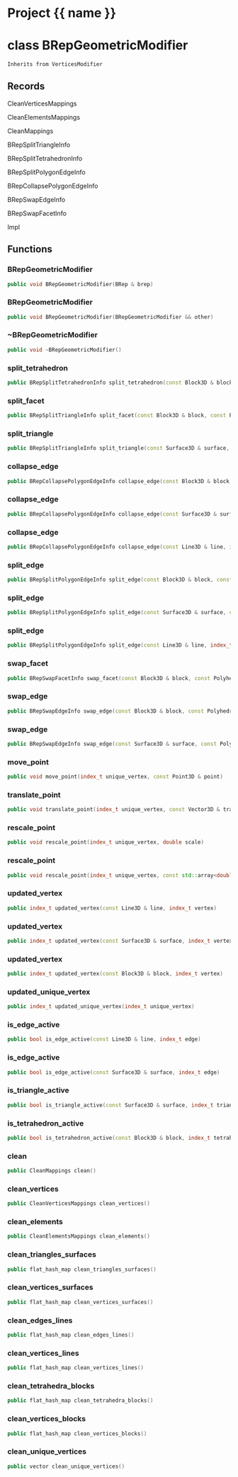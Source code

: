 <script setup>
import {useRoute} from 'vitepress'
const {path} = useRoute()
const tokens = path.split('/')
const words = tokens[2].split('-');
for (let i = 0; i < words.length; i++) {
    words[i] = words[i].charAt(0).toUpperCase() + words[i].slice(1);
    words[i] = words[i].replace('geode', 'Geode')
}
const name = words.join('-');
</script>
# Project {{ name }}

# class BRepGeometricModifier


```cpp
Inherits from VerticesModifier
```



## Records

CleanVerticesMappings

CleanElementsMappings

CleanMappings

BRepSplitTriangleInfo

BRepSplitTetrahedronInfo

BRepSplitPolygonEdgeInfo

BRepCollapsePolygonEdgeInfo

BRepSwapEdgeInfo

BRepSwapFacetInfo

Impl



## Functions

### BRepGeometricModifier

```cpp
public void BRepGeometricModifier(BRep & brep)
```


### BRepGeometricModifier

```cpp
public void BRepGeometricModifier(BRepGeometricModifier && other)
```


### ~BRepGeometricModifier

```cpp
public void ~BRepGeometricModifier()
```


### split_tetrahedron

```cpp
public BRepSplitTetrahedronInfo split_tetrahedron(const Block3D & block, index_t tetrahedron, const Point3D & point)
```


### split_facet

```cpp
public BRepSplitTriangleInfo split_facet(const Block3D & block, const PolyhedronFacet & facet, const Point3D & point)
```


### split_triangle

```cpp
public BRepSplitTriangleInfo split_triangle(const Surface3D & surface, index_t triangle, const Point3D & point)
```


### collapse_edge

```cpp
public BRepCollapsePolygonEdgeInfo collapse_edge(const Block3D & block, const PolyhedronFacetEdge & edge, const Point3D & point)
```


### collapse_edge

```cpp
public BRepCollapsePolygonEdgeInfo collapse_edge(const Surface3D & surface, const PolygonEdge & edge, const Point3D & point)
```


### collapse_edge

```cpp
public BRepCollapsePolygonEdgeInfo collapse_edge(const Line3D & line, index_t edge, const Point3D & point)
```


### split_edge

```cpp
public BRepSplitPolygonEdgeInfo split_edge(const Block3D & block, const PolyhedronFacetEdge & edge, const Point3D & point)
```


### split_edge

```cpp
public BRepSplitPolygonEdgeInfo split_edge(const Surface3D & surface, const PolygonEdge & edge, const Point3D & point)
```


### split_edge

```cpp
public BRepSplitPolygonEdgeInfo split_edge(const Line3D & line, index_t edge, const Point3D & point)
```


### swap_facet

```cpp
public BRepSwapFacetInfo swap_facet(const Block3D & block, const PolyhedronFacet & facet)
```


### swap_edge

```cpp
public BRepSwapEdgeInfo swap_edge(const Block3D & block, const PolyhedronFacetEdge & edge, index_t apex)
```


### swap_edge

```cpp
public BRepSwapEdgeInfo swap_edge(const Surface3D & surface, const PolygonEdge & edge)
```


### move_point

```cpp
public void move_point(index_t unique_vertex, const Point3D & point)
```


### translate_point

```cpp
public void translate_point(index_t unique_vertex, const Vector3D & translation)
```


### rescale_point

```cpp
public void rescale_point(index_t unique_vertex, double scale)
```


### rescale_point

```cpp
public void rescale_point(index_t unique_vertex, const std::array<double, 3> & scale)
```


### updated_vertex

```cpp
public index_t updated_vertex(const Line3D & line, index_t vertex)
```


### updated_vertex

```cpp
public index_t updated_vertex(const Surface3D & surface, index_t vertex)
```


### updated_vertex

```cpp
public index_t updated_vertex(const Block3D & block, index_t vertex)
```


### updated_unique_vertex

```cpp
public index_t updated_unique_vertex(index_t unique_vertex)
```


### is_edge_active

```cpp
public bool is_edge_active(const Line3D & line, index_t edge)
```


### is_edge_active

```cpp
public bool is_edge_active(const Surface3D & surface, index_t edge)
```


### is_triangle_active

```cpp
public bool is_triangle_active(const Surface3D & surface, index_t triangle)
```


### is_tetrahedron_active

```cpp
public bool is_tetrahedron_active(const Block3D & block, index_t tetrahedron)
```


### clean

```cpp
public CleanMappings clean()
```


### clean_vertices

```cpp
public CleanVerticesMappings clean_vertices()
```


### clean_elements

```cpp
public CleanElementsMappings clean_elements()
```


### clean_triangles_surfaces

```cpp
public flat_hash_map clean_triangles_surfaces()
```


### clean_vertices_surfaces

```cpp
public flat_hash_map clean_vertices_surfaces()
```


### clean_edges_lines

```cpp
public flat_hash_map clean_edges_lines()
```


### clean_vertices_lines

```cpp
public flat_hash_map clean_vertices_lines()
```


### clean_tetrahedra_blocks

```cpp
public flat_hash_map clean_tetrahedra_blocks()
```


### clean_vertices_blocks

```cpp
public flat_hash_map clean_vertices_blocks()
```


### clean_unique_vertices

```cpp
public vector clean_unique_vertices()
```




